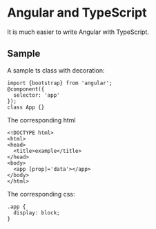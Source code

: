 # Angular and TypeScript

It is much easier to write Angular with TypeScript.

## Sample

A sample ts class with decoration:

~~~~{.numberLines .java startFrom="1"}
import {bootstrap} from 'angular';
@component({
  selector: 'app'
});
class App {}
~~~~~~~

The corresponding html

~~~~{.numberLines .html startFrom="1"}
<!DOCTYPE html>
<html>
<head>
  <title>example</title>
</head>
<body>
  <app [prop]='data'></app>
</body>
</html>
~~~~~~~

The corresponding css:

~~~~{.numberLines .css startFrom="1"}
.app {
  display: block;
}
~~~~~~~
